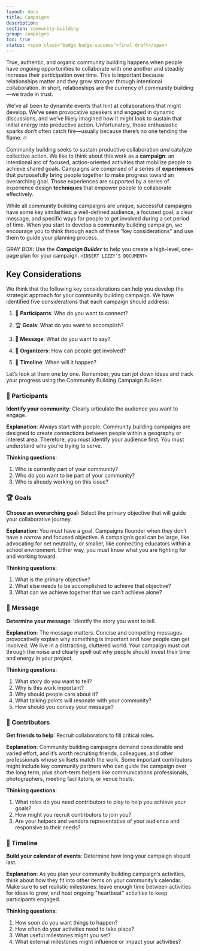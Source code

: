 ```yaml
---
layout: docs
title: Campaigns
description:
section: community-building
group: campaigns
toc: true
status: <span class="badge badge-success">final draft</span>
---
```


True, authentic, and organic community building happens when people have ongoing opportunities to collaborate with one another and steadily increase their participation over time. This is important because relationships matter and they grow stronger through intentional collaboration. In short, relationships are the currency of community building—we trade in trust.

We’ve all been to dynamite events that hint at collaborations that might develop. We’ve seen provocative speakers and engaged in dynamic discussions, and we’ve likely imagined how it might look to sustain that initial energy into productive action. Unfortunately, those enthusiastic sparks don’t often catch fire—usually because there’s no one tending the flame. 🔥

Community building seeks to sustain productive collaboration _and_ catalyze collective action. We like to think about this work as a **campaign**: an intentional arc of focused, action-oriented activities that mobilize people to achieve shared goals. Campaigns are comprised of a series of **experiences** that purposefully bring people together to make progress toward an overarching goal. Those experiences are supported by a series of experience design **techniques** that empower people to collaborate effectively.

While all community building campaigns are unique, successful campaigns have some key similarities: a well-defined audience, a focused goal, a clear message, and specific ways for people to get involved during a set period of time. When you start to develop a community building campaign, we encourage you to think through each of these "key considerations" and use them to guide your planning process.

GRAY BOX: Use the **_Campaign Builder_** to help you create a high-level, one-page plan for your campaign. `<INSERT LIZZY’S DOCUMENT>`

## Key Considerations

We think that the following key considerations can help you develop the strategic approach for your community building campaign. We have identified five considerations that each campaign should address:

1. 👥 **Participants**: Who do you want to connect?

2. 🏆 **Goals**: What do you want to accomplish?

3. 📣 **Message**: What do you want to say?

4. 💪 **Organizers**: How can people get involved?

5. 📅 **Timeline**: When will it happen?

Let’s look at them one by one. Remember, you can jot down ideas and track your progress using the Community Building Campaign Builder.  

### 👥 Participants

**Identify your community**: Clearly articulate the audience you want to engage.

**Explanation**: Always start with people. Community building campaigns are designed to create connections between people within a geography or interest area. Therefore, you must identify your audience first. You must understand who you’re trying to serve.

**Thinking questions**:

1. Who is currently part of your community?
2. Who do you want to be part of your community?
3. Who is already working on this issue?

### 🏆 Goals

**Choose an overarching goal**: Select the primary objective that will guide your collaborative journey.

**Explanation**: You must have a goal. Campaigns flounder when they don’t have a narrow and focused objective. A campaign’s goal can be large, like advocating for net neutrality, or smaller, like connecting educators within a school environment. Either way, you must know what you are fighting for and working toward.

**Thinking questions**:

1. What is the primary objective?
2. What else needs to be accomplished to achieve that objective?
3. What can we achieve together that we can’t achieve alone?

### 📣 Message

**Determine your message**: Identify the story you want to tell.

**Explanation**: The message matters. Concise and compelling messages provocatively explain why something is important and how people can get involved. We live in a distracting, cluttered world. Your campaign must cut through the noise and clearly spell out why people should invest their time and energy in your project.

**Thinking questions**:

1. What story do you want to tell?
2. Why is this work important?
3. Why should people care about it?
4. What talking points will resonate with your community?
5. How should you convey your message?

### 💪 Contributors

**Get friends to help**: Recruit collaborators to fill critical roles.

**Explanation**: Community building campaigns demand considerable and varied effort, and it’s worth recruiting friends, colleagues, and other professionals whose skillsets match the work. Some important contributors might include key community partners who can guide the campaign over the long term, plus short-term helpers like communications professionals, photographers, meeting facilitators, or venue hosts.  

**Thinking questions**:

1. What roles do you need contributors to play to help you achieve your goals?
2. How might you recruit contributors to join you?  
3. Are your helpers and vendors representative of your audience and responsive to their needs?

### 📅 Timeline

**Build your calendar of events**: Determine how long your campaign should last.

**Explanation**: As you plan your community building campaign’s activities, think about how they fit into other items on your community’s calendar. Make sure to set realistic milestones: leave enough time between activities for ideas to grow, and host ongoing "heartbeat" activities to keep participants engaged.

**Thinking questions**:

1. How soon do you want things to happen?
2. How often do your activities need to take place?
3. What useful milestones might you set?
4. What external milestones might influence or impact your activities?
